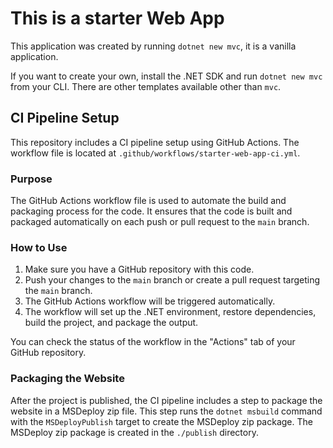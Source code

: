 # This is a starter Web App
This application was created by running `dotnet new mvc`, it is a vanilla application.

If you want to create your own, install the .NET SDK and run `dotnet new mvc` from your CLI. There are other templates available other than `mvc`.

## CI Pipeline Setup

This repository includes a CI pipeline setup using GitHub Actions. The workflow file is located at `.github/workflows/starter-web-app-ci.yml`.

### Purpose

The GitHub Actions workflow file is used to automate the build and packaging process for the code. It ensures that the code is built and packaged automatically on each push or pull request to the `main` branch.

### How to Use

1. Make sure you have a GitHub repository with this code.
2. Push your changes to the `main` branch or create a pull request targeting the `main` branch.
3. The GitHub Actions workflow will be triggered automatically.
4. The workflow will set up the .NET environment, restore dependencies, build the project, and package the output.

You can check the status of the workflow in the "Actions" tab of your GitHub repository.

### Packaging the Website

After the project is published, the CI pipeline includes a step to package the website in a MSDeploy zip file. This step runs the `dotnet msbuild` command with the `MSDeployPublish` target to create the MSDeploy zip package. The MSDeploy zip package is created in the `./publish` directory.
